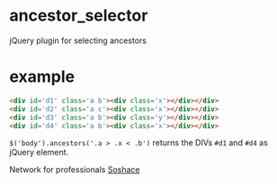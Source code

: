 # ancestor_selector
jQuery plugin for selecting ancestors
# example
```html
<div id='d1' class='a b'><div class='x'></div></div>
<div id='d2' class='a c'><div class='x'></div></div>
<div id='d3' class='a b'><div class='y'></div></div>
<div id='d4' class='a b'><div class='x'></div></div>
```

```$('body').ancestors('.a > .x < .b')``` returns the DIVs ```#d1``` and ```#d4``` as jQuery element.

Network for professionals [Soshace](https://soshace.com)
